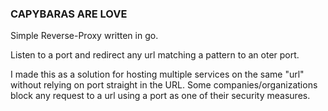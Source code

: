 ### CAPYBARAS ARE LOVE

Simple Reverse-Proxy written in go.

Listen to a port and redirect any url matching a pattern to an oter port.

I made this as a solution for hosting multiple services on the same "url" without relying on port straight in the URL. Some companies/organizations block any request to a url using a port as one of their security measures.
